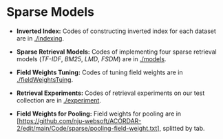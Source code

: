 # Sparse Models

- **Inverted Index:** Codes of constructing inverted index for each dataset are in [./indexing](https://github.com/nju-websoft/ACORDAR-2/tree/main/Code/sparse/indexing).

- **Sparse Retrieval Models:** Codes of implementing four sparse retrieval models (*TF-IDF*, *BM25*, *LMD*, *FSDM*) are in [./models](https://github.com/nju-websoft/ACORDAR-2/tree/main/Code/sparse/models).

- **Field Weights Tuning:** Codes of tuning field weights are in [./fieldWeightsTuing](https://github.com/nju-websoft/ACORDAR-2/tree/main/Code/sparse/fieldWeightsTuning).

- **Retrieval Experiments:** Codes of retrieval experiments on our test collection are in [./experiment](https://github.com/nju-websoft/ACORDAR-2/tree/main/Code/sparse/experiment).

- **Field Weights for Pooling:** Field weights for pooling are in [https://github.com/nju-websoft/ACORDAR-2/edit/main/Code/sparse/pooling-field-weight.txt], splitted by tab.
